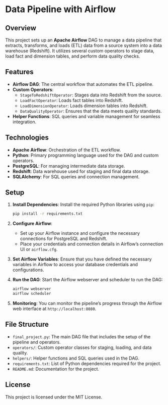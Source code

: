 
# Data Pipeline with Airflow

## Overview

This project sets up an **Apache Airflow** DAG to manage a data pipeline that extracts, transforms, and loads (ETL) data from a source system into a data warehouse (Redshift). It utilizes several custom operators to stage data, load fact and dimension tables, and perform data quality checks.

## Features

- **Airflow DAG**: The central workflow that automates the ETL pipeline.
- **Custom Operators**:
  - `StageToRedshiftOperator`: Stages data into Redshift from the source.
  - `LoadFactOperator`: Loads fact tables into Redshift.
  - `LoadDimensionOperator`: Loads dimension tables into Redshift.
  - `DataQualityOperator`: Ensures that the data meets quality standards.
- **Helper Functions**: SQL queries and variable management for seamless integration.

## Technologies

- **Apache Airflow**: Orchestration of the ETL workflow.
- **Python**: Primary programming language used for the DAG and custom operators.
- **PostgreSQL**: For managing intermediate data storage.
- **Redshift**: Data warehouse used for staging and final data storage.
- **SQLAlchemy**: For SQL queries and connection management.

## Setup

1. **Install Dependencies**:
   Install the required Python libraries using `pip`:
   ```bash
   pip install -r requirements.txt
   ```

2. **Configure Airflow**:
   - Set up your Airflow instance and configure the necessary connections for PostgreSQL and Redshift.
   - Place your credentials and connection details in Airflow’s connection UI or `airflow.cfg`.

3. **Set Airflow Variables**:
   Ensure that you have defined the necessary variables in Airflow to access your database credentials and configurations.

4. **Run the DAG**:
   Start the Airflow webserver and scheduler to run the DAG:
   ```bash
   airflow webserver
   airflow scheduler
   ```

5. **Monitoring**:
   You can monitor the pipeline’s progress through the Airflow web interface at `http://localhost:8080`.

## File Structure

- `final_project.py`: The main DAG file that includes the setup of the pipeline and operators.
- `operators/`: Custom operator classes for staging, loading, and data quality.
- `helpers/`: Helper functions and SQL queries used in the DAG.
- `requirements.txt`: List of Python dependencies required for the project.
- `README.md`: Documentation for the project.

## License

This project is licensed under the MIT License.
